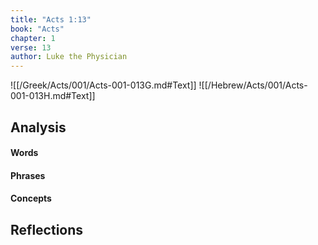 ```yaml
---
title: "Acts 1:13"
book: "Acts"
chapter: 1
verse: 13
author: Luke the Physician
---
```

![[/Greek/Acts/001/Acts-001-013G.md#Text]]
![[/Hebrew/Acts/001/Acts-001-013H.md#Text]]

## Analysis

#### Words

#### Phrases

#### Concepts

## Reflections
